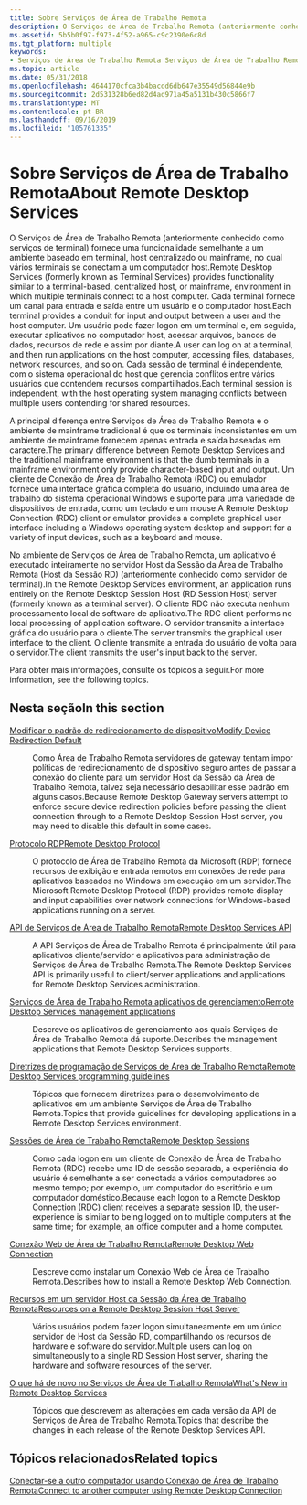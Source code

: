 ```yaml
---
title: Sobre Serviços de Área de Trabalho Remota
description: O Serviços de Área de Trabalho Remota (anteriormente conhecido como serviços de terminal) fornece uma funcionalidade semelhante a um ambiente baseado em terminal, host centralizado ou mainframe, no qual vários terminais se conectam a um computador host.
ms.assetid: 5b5b0f97-f973-4f52-a965-c9c2390e6c8d
ms.tgt_platform: multiple
keywords:
- Serviços de Área de Trabalho Remota Serviços de Área de Trabalho Remota, sobre
ms.topic: article
ms.date: 05/31/2018
ms.openlocfilehash: 4644170cfca3b4bacdd6db647e35549d56844e9b
ms.sourcegitcommit: 2d531328b6ed82d4ad971a45a5131b430c5866f7
ms.translationtype: MT
ms.contentlocale: pt-BR
ms.lasthandoff: 09/16/2019
ms.locfileid: "105761335"
---
```

# <a name="about-remote-desktop-services"></a><span data-ttu-id="4b808-104">Sobre Serviços de Área de Trabalho Remota</span><span class="sxs-lookup"><span data-stu-id="4b808-104">About Remote Desktop Services</span></span>

<span data-ttu-id="4b808-105">O Serviços de Área de Trabalho Remota (anteriormente conhecido como serviços de terminal) fornece uma funcionalidade semelhante a um ambiente baseado em terminal, host centralizado ou mainframe, no qual vários terminais se conectam a um computador host.</span><span class="sxs-lookup"><span data-stu-id="4b808-105">Remote Desktop Services (formerly known as Terminal Services) provides functionality similar to a terminal-based, centralized host, or mainframe, environment in which multiple terminals connect to a host computer.</span></span> <span data-ttu-id="4b808-106">Cada terminal fornece um canal para entrada e saída entre um usuário e o computador host.</span><span class="sxs-lookup"><span data-stu-id="4b808-106">Each terminal provides a conduit for input and output between a user and the host computer.</span></span> <span data-ttu-id="4b808-107">Um usuário pode fazer logon em um terminal e, em seguida, executar aplicativos no computador host, acessar arquivos, bancos de dados, recursos de rede e assim por diante.</span><span class="sxs-lookup"><span data-stu-id="4b808-107">A user can log on at a terminal, and then run applications on the host computer, accessing files, databases, network resources, and so on.</span></span> <span data-ttu-id="4b808-108">Cada sessão de terminal é independente, com o sistema operacional do host que gerencia conflitos entre vários usuários que contendem recursos compartilhados.</span><span class="sxs-lookup"><span data-stu-id="4b808-108">Each terminal session is independent, with the host operating system managing conflicts between multiple users contending for shared resources.</span></span>

<span data-ttu-id="4b808-109">A principal diferença entre Serviços de Área de Trabalho Remota e o ambiente de mainframe tradicional é que os terminais inconsistentes em um ambiente de mainframe fornecem apenas entrada e saída baseadas em caractere.</span><span class="sxs-lookup"><span data-stu-id="4b808-109">The primary difference between Remote Desktop Services and the traditional mainframe environment is that the dumb terminals in a mainframe environment only provide character-based input and output.</span></span> <span data-ttu-id="4b808-110">Um cliente de Conexão de Área de Trabalho Remota (RDC) ou emulador fornece uma interface gráfica completa do usuário, incluindo uma área de trabalho do sistema operacional Windows e suporte para uma variedade de dispositivos de entrada, como um teclado e um mouse.</span><span class="sxs-lookup"><span data-stu-id="4b808-110">A Remote Desktop Connection (RDC) client or emulator provides a complete graphical user interface including a Windows operating system desktop and support for a variety of input devices, such as a keyboard and mouse.</span></span>

<span data-ttu-id="4b808-111">No ambiente de Serviços de Área de Trabalho Remota, um aplicativo é executado inteiramente no servidor Host da Sessão da Área de Trabalho Remota (Host da Sessão RD) (anteriormente conhecido como servidor de terminal).</span><span class="sxs-lookup"><span data-stu-id="4b808-111">In the Remote Desktop Services environment, an application runs entirely on the Remote Desktop Session Host (RD Session Host) server (formerly known as a terminal server).</span></span> <span data-ttu-id="4b808-112">O cliente RDC não executa nenhum processamento local de software de aplicativo.</span><span class="sxs-lookup"><span data-stu-id="4b808-112">The RDC client performs no local processing of application software.</span></span> <span data-ttu-id="4b808-113">O servidor transmite a interface gráfica do usuário para o cliente.</span><span class="sxs-lookup"><span data-stu-id="4b808-113">The server transmits the graphical user interface to the client.</span></span> <span data-ttu-id="4b808-114">O cliente transmite a entrada do usuário de volta para o servidor.</span><span class="sxs-lookup"><span data-stu-id="4b808-114">The client transmits the user's input back to the server.</span></span>

<span data-ttu-id="4b808-115">Para obter mais informações, consulte os tópicos a seguir.</span><span class="sxs-lookup"><span data-stu-id="4b808-115">For more information, see the following topics.</span></span>

## <a name="in-this-section"></a><span data-ttu-id="4b808-116">Nesta seção</span><span class="sxs-lookup"><span data-stu-id="4b808-116">In this section</span></span>

<dl> <dt>

[<span data-ttu-id="4b808-117">Modificar o padrão de redirecionamento de dispositivo</span><span class="sxs-lookup"><span data-stu-id="4b808-117">Modify Device Redirection Default</span></span>](modify-device-redirection-default-.md)
</dt> <dd>

<span data-ttu-id="4b808-118">Como Área de Trabalho Remota servidores de gateway tentam impor políticas de redirecionamento de dispositivo seguro antes de passar a conexão do cliente para um servidor Host da Sessão da Área de Trabalho Remota, talvez seja necessário desabilitar esse padrão em alguns casos.</span><span class="sxs-lookup"><span data-stu-id="4b808-118">Because Remote Desktop Gateway servers attempt to enforce secure device redirection policies before passing the client connection through to a Remote Desktop Session Host server, you may need to disable this default in some cases.</span></span>

</dd> <dt>

[<span data-ttu-id="4b808-119">Protocolo RDP</span><span class="sxs-lookup"><span data-stu-id="4b808-119">Remote Desktop Protocol</span></span>](remote-desktop-protocol.md)
</dt> <dd>

<span data-ttu-id="4b808-120">O protocolo de Área de Trabalho Remota da Microsoft (RDP) fornece recursos de exibição e entrada remotos em conexões de rede para aplicativos baseados no Windows em execução em um servidor.</span><span class="sxs-lookup"><span data-stu-id="4b808-120">The Microsoft Remote Desktop Protocol (RDP) provides remote display and input capabilities over network connections for Windows-based applications running on a server.</span></span>

</dd> <dt>

[<span data-ttu-id="4b808-121">API de Serviços de Área de Trabalho Remota</span><span class="sxs-lookup"><span data-stu-id="4b808-121">Remote Desktop Services API</span></span>](terminal-services-api.md)
</dt> <dd>

<span data-ttu-id="4b808-122">A API Serviços de Área de Trabalho Remota é principalmente útil para aplicativos cliente/servidor e aplicativos para administração de Serviços de Área de Trabalho Remota.</span><span class="sxs-lookup"><span data-stu-id="4b808-122">The Remote Desktop Services API is primarily useful to client/server applications and applications for Remote Desktop Services administration.</span></span>

</dd> <dt>

[<span data-ttu-id="4b808-123">Serviços de Área de Trabalho Remota aplicativos de gerenciamento</span><span class="sxs-lookup"><span data-stu-id="4b808-123">Remote Desktop Services management applications</span></span>](terminal-services-management-applications.md)
</dt> <dd>

<span data-ttu-id="4b808-124">Descreve os aplicativos de gerenciamento aos quais Serviços de Área de Trabalho Remota dá suporte.</span><span class="sxs-lookup"><span data-stu-id="4b808-124">Describes the management applications that Remote Desktop Services supports.</span></span>

</dd> <dt>

[<span data-ttu-id="4b808-125">Diretrizes de programação de Serviços de Área de Trabalho Remota</span><span class="sxs-lookup"><span data-stu-id="4b808-125">Remote Desktop Services programming guidelines</span></span>](terminal-services-programming-guidelines.md)
</dt> <dd>

<span data-ttu-id="4b808-126">Tópicos que fornecem diretrizes para o desenvolvimento de aplicativos em um ambiente Serviços de Área de Trabalho Remota.</span><span class="sxs-lookup"><span data-stu-id="4b808-126">Topics that provide guidelines for developing applications in a Remote Desktop Services environment.</span></span>

</dd> <dt>

[<span data-ttu-id="4b808-127">Sessões de Área de Trabalho Remota</span><span class="sxs-lookup"><span data-stu-id="4b808-127">Remote Desktop Sessions</span></span>](terminal-services-sessions.md)
</dt> <dd>

<span data-ttu-id="4b808-128">Como cada logon em um cliente de Conexão de Área de Trabalho Remota (RDC) recebe uma ID de sessão separada, a experiência do usuário é semelhante a ser conectada a vários computadores ao mesmo tempo; por exemplo, um computador do escritório e um computador doméstico.</span><span class="sxs-lookup"><span data-stu-id="4b808-128">Because each logon to a Remote Desktop Connection (RDC) client receives a separate session ID, the user-experience is similar to being logged on to multiple computers at the same time; for example, an office computer and a home computer.</span></span>

</dd> <dt>

[<span data-ttu-id="4b808-129">Conexão Web de Área de Trabalho Remota</span><span class="sxs-lookup"><span data-stu-id="4b808-129">Remote Desktop Web Connection</span></span>](remote-desktop-web-connection.md)
</dt> <dd>

<span data-ttu-id="4b808-130">Descreve como instalar um Conexão Web de Área de Trabalho Remota.</span><span class="sxs-lookup"><span data-stu-id="4b808-130">Describes how to install a Remote Desktop Web Connection.</span></span>

</dd> <dt>

[<span data-ttu-id="4b808-131">Recursos em um servidor Host da Sessão da Área de Trabalho Remota</span><span class="sxs-lookup"><span data-stu-id="4b808-131">Resources on a Remote Desktop Session Host Server</span></span>](resources-on-a-terminal-server.md)
</dt> <dd>

<span data-ttu-id="4b808-132">Vários usuários podem fazer logon simultaneamente em um único servidor de Host da Sessão RD, compartilhando os recursos de hardware e software do servidor.</span><span class="sxs-lookup"><span data-stu-id="4b808-132">Multiple users can log on simultaneously to a single RD Session Host server, sharing the hardware and software resources of the server.</span></span>

</dd> <dt>

[<span data-ttu-id="4b808-133">O que há de novo no Serviços de Área de Trabalho Remota</span><span class="sxs-lookup"><span data-stu-id="4b808-133">What's New in Remote Desktop Services</span></span>](what-s-new-in-terminal-services.md)
</dt> <dd>

<span data-ttu-id="4b808-134">Tópicos que descrevem as alterações em cada versão da API de Serviços de Área de Trabalho Remota.</span><span class="sxs-lookup"><span data-stu-id="4b808-134">Topics that describe the changes in each release of the Remote Desktop Services API.</span></span>

</dd> </dl>

## <a name="related-topics"></a><span data-ttu-id="4b808-135">Tópicos relacionados</span><span class="sxs-lookup"><span data-stu-id="4b808-135">Related topics</span></span>

<dl> <dt>

[<span data-ttu-id="4b808-136">Conectar-se a outro computador usando Conexão de Área de Trabalho Remota</span><span class="sxs-lookup"><span data-stu-id="4b808-136">Connect to another computer using Remote Desktop Connection</span></span>](https://windows.microsoft.com/windows/connect-using-remote-desktop-connection#connect-using-remote-desktop-connection=windows-7)
</dt> </dl>

 

 




